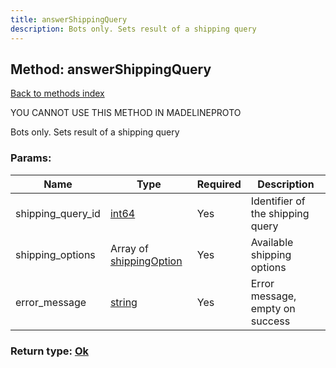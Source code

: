 ```yaml
---
title: answerShippingQuery
description: Bots only. Sets result of a shipping query
---
```

## Method: answerShippingQuery  
[Back to methods index](index.md)


YOU CANNOT USE THIS METHOD IN MADELINEPROTO


Bots only. Sets result of a shipping query

### Params:

| Name     |    Type       | Required | Description |
|----------|---------------|----------|-------------|
|shipping\_query\_id|[int64](../constructors/int64.md) | Yes|Identifier of the shipping query|
|shipping\_options|Array of [shippingOption](../constructors/shippingOption.md) | Yes|Available shipping options|
|error\_message|[string](../types/string.md) | Yes|Error message, empty on success|


### Return type: [Ok](../types/Ok.md)

